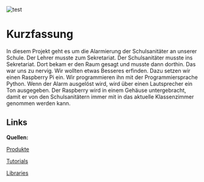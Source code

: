 ![test](https://www.jugend-forscht-bw.de/wp-content/themes/jufo/images/logo-nordschwarzwald.png)

# Kurzfassung
In diesem Projekt geht es um die Alarmierung der Schulsanitäter an unserer Schule. Der Lehrer musste zum Sekretariat. Der Schulsanitäter musste ins Sekretariat. Dort bekam er den Raum gesagt und musste dann dorthin. Das war uns zu nervig. Wir wollten etwas Besseres erfinden. Dazu setzen wir einen Raspberry Pi ein. Wir programmieren ihn mit der Programmiersprache Python. Wenn der Alarm ausgelöst wird, wird über einen Lautsprecher ein Ton ausgegeben. Der Raspberry wird in einem Gehäuse untergebracht, damit er von den Schulsanitätern immer mit in das aktuelle Klassenzimmer genommen werden kann.
## Links
**Quellen:**

[Produkte](https://produkte.jugendforscht-projekt.ml)

[Tutorials](https://tutorials.jugendforscht-projekt.ml/)

[Libraries](https://libraries.jugendforscht-projekt.ml)
